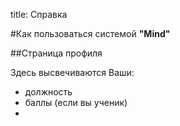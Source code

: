 title: Справка

#Как пользоваться системой **"Mind"**

##Страница профиля

Здесь высвечиваются Ваши:
- должность
- баллы (если вы ученик)
- 